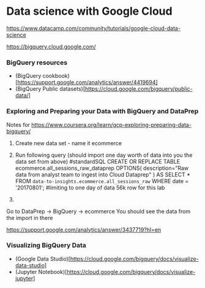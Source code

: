 
# Data science with Google Cloud

https://www.datacamp.com/community/tutorials/google-cloud-data-science

https://bigquery.cloud.google.com/

### BigQuery resources

* (BigQuery cookbook)[https://support.google.com/analytics/answer/4419694]
* (BigQuery Public datasets)[https://cloud.google.com/bigquery/public-data/]

### Exploring and Preparing your Data with BigQuery and DataPrep

Notes for https://www.coursera.org/learn/gcp-exploring-preparing-data-bigquery/

1. Create new data set - name it ecommerce

2. Run following query (should import one day worth of data into you the data set from above)
#standardSQL
CREATE OR REPLACE TABLE ecommerce.all_sessions_raw_dataprep
OPTIONS(
  description="Raw data from analyst team to ingest into Cloud Dataprep"
) AS
SELECT * FROM `data-to-insights.ecommerce.all_sessions_raw` 
WHERE date = '20170801'; #limiting to one day of data 56k row for this lab

3. 
Go to DataPrep -> BigQuery -> ecommerce 
You should see the data from the import in there

https://support.google.com/analytics/answer/3437719?hl=en

### Visualizing BigQuery Data

* (Google Data Studio)[https://cloud.google.com/bigquery/docs/visualize-data-studio]
* (Jupyter Notebook)[https://cloud.google.com/bigquery/docs/visualize-jupyter]


